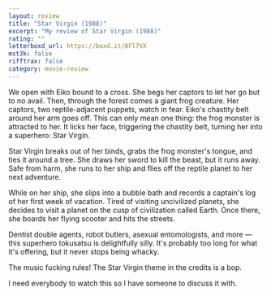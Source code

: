 ```yaml
---
layout: review
title: "Star Virgin (1988)"
excerpt: "My review of Star Virgin (1988)"
rating: ""
letterboxd_url: https://boxd.it/8Fl7VX
mst3k: false
rifftrax: false
category: movie-review
---
```


We open with Eiko bound to a cross. She begs her captors to let her go but to no avail. Then, through the forest comes a giant frog creature. Her captors, two reptile-adjacent puppets, watch in fear. Eiko's chastity belt around her arm goes off. This can only mean one thing: the frog monster is attracted to her. It licks her face, triggering the chastity belt, turning her into a superhero: Star Virgin.

Star Virgin breaks out of her binds, grabs the frog monster's tongue, and ties it around a tree. She draws her sword to kill the beast, but it runs away. Safe from harm, she runs to her ship and flies off the reptile planet to her next adventure.

While on her ship, she slips into a bubble bath and records a captain's log of her first week of vacation. Tired of visiting uncivilized planets, she decides to visit a planet on the cusp of civilization called Earth. Once there, she boards her flying scooter and hits the streets.

Dentist double agents, robot butlers, asexual entomologists, and more — this superhero tokusatsu is delightfully silly. It's probably too long for what it's offering, but it never stops being whacky.

The music fucking rules! The Star Virgin theme in the credits is a bop.

I need everybody to watch this so I have someone to discuss it with.
